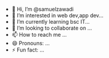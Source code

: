 - 👋 Hi, I’m @samuelzawadi
- 👀 I’m interested in web dev,app dev...
- 🌱 I’m currently learning bsc IT...
- 💞️ I’m looking to collaborate on ...
- 📫 How to reach me ...
- 😄 Pronouns: ...
- ⚡ Fun fact: ...

<!---
samuelzawadi/samuelzawadi is a ✨ special ✨ repository because its `README.md` (this file) appears on your GitHub profile.
You can click the Preview link to take a look at your changes.
--->
